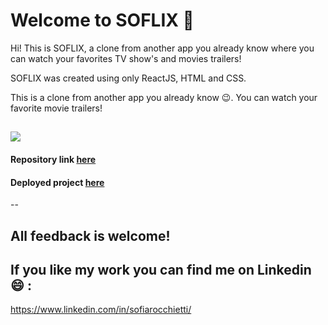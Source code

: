 # Welcome to SOFLIX :wave:

Hi! This is SOFLIX, a clone from another app you already know where you can watch your favorites TV show's and movies trailers!

SOFLIX was created using only ReactJS, HTML and CSS.

This is a clone from another app you already know 😉. You can watch your favorite movie trailers!

[<img src="https://github.com/sofiarocchietti/sofiarocchietti/blob/main/img/SOFLIX.gif"/>](https://github.com/sofiarocchietti/soflix) 
---
#### Repository link [here](https://github.com/sofiarocchietti/soflix)
#### Deployed project [here](https://soflix.vercel.app/home)

--

## All feedback is welcome!

## If you like my work you can find me on Linkedin :smile: :

https://www.linkedin.com/in/sofiarocchietti/


